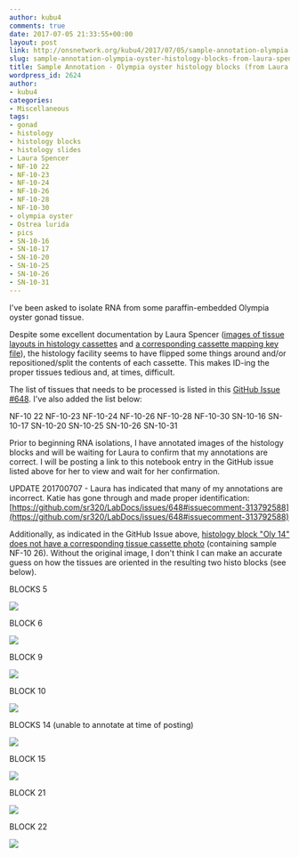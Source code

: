 ```yaml
---
author: kubu4
comments: true
date: 2017-07-05 21:33:55+00:00
layout: post
link: http://onsnetwork.org/kubu4/2017/07/05/sample-annotation-olympia-oyster-histology-blocks-from-laura-spencer/
slug: sample-annotation-olympia-oyster-histology-blocks-from-laura-spencer
title: Sample Annotation - Olympia oyster histology blocks (from Laura Spencer)
wordpress_id: 2624
author:
- kubu4
categories:
- Miscellaneous
tags:
- gonad
- histology
- histology blocks
- histology slides
- Laura Spencer
- NF-10 22
- NF-10-23
- NF-10-24
- NF-10-26
- NF-10-28
- NF-10-30
- olympia oyster
- Ostrea lurida
- pics
- SN-10-16
- SN-10-17
- SN-10-20
- SN-10-25
- SN-10-26
- SN-10-31
---
```


I've been asked to isolate RNA from some paraffin-embedded Olympia oyster gonad tissue.

Despite some excellent documentation by Laura Spencer ([images of tissue layouts in histology cassettes](https://github.com/laurahspencer/LabNotebook/blob/master/_posts/2017-04-20-Prepping-Histology-Samples.md) and [a corresponding cassette mapping key file](https://github.com/laurahspencer/O.lurida_Stress/blob/master/Data/2017-April-HistoKey.pdf)), the histology facility seems to have flipped some things around and/or repositioned/split the contents of each cassette. This makes ID-ing the proper tissues tedious and, at times, difficult.

The list of tissues that needs to be processed is listed in this [GitHub Issue #648](https://github.com/sr320/LabDocs/issues/648). I've also added the list below:

NF-10 22
NF-10-23
NF-10-24
NF-10-26
NF-10-28
NF-10-30
SN-10-16
SN-10-17
SN-10-20
SN-10-25
SN-10-26
SN-10-31

Prior to beginning RNA isolations, I have annotated images of the histology blocks and will be waiting for Laura to confirm that my annotations are correct. I will be posting a link to this notebook entry in the GitHub issue listed above for her to view and wait for her confirmation.

UPDATE 201700707 - Laura has indicated that many of my annotations are incorrect. Katie has gone through and made proper identification: [https://github.com/sr320/LabDocs/issues/648#issuecomment-313792588](https://github.com/sr320/LabDocs/issues/648#issuecomment-313792588)



Additionally, as indicated in the GitHub Issue above, [histology block "Oly 14" does not have a corresponding tissue cassette photo](https://github.com/sr320/LabDocs/issues/648#issuecomment-313213160) (containing sample NF-10 26). Without the original image, I don't think I can make an accurate guess on how the tissues are oriented in the resulting two histo blocks (see below).



BLOCKS 5

[![](http://eagle.fish.washington.edu/Arabidopsis/Oly5_histo_block.png)](http://eagle.fish.washington.edu/Arabidopsis/Oly5_histo_block.png)



BLOCK 6

[![](http://eagle.fish.washington.edu/Arabidopsis/Oly6_histo_block.png)](http://eagle.fish.washington.edu/Arabidopsis/Oly6_histo_block.png)





BLOCK 9

[![](http://eagle.fish.washington.edu/Arabidopsis/Oly9_histo_block.png)](http://eagle.fish.washington.edu/Arabidopsis/Oly9_histo_block.png)





BLOCK 10

[![](http://eagle.fish.washington.edu/Arabidopsis/Oly10_histo_block.png)](http://eagle.fish.washington.edu/Arabidopsis/Oly10_histo_block.png)





BLOCKS 14 (unable to annotate at time of posting)

[![](http://eagle.fish.washington.edu/Arabidopsis/Oly14_histo_blocks_no_annotation.jpg)](http://eagle.fish.washington.edu/Arabidopsis/Oly14_histo_blocks_no_annotation.jpg)







BLOCK 15

[![](http://eagle.fish.washington.edu/Arabidopsis/Oly15_histo_block.png)](http://eagle.fish.washington.edu/Arabidopsis/Oly15_histo_block.png)







BLOCK 21

[![](http://eagle.fish.washington.edu/Arabidopsis/Oly21_histo_block.png)](http://eagle.fish.washington.edu/Arabidopsis/Oly21_histo_block.png)









BLOCK 22

[![](http://eagle.fish.washington.edu/Arabidopsis/Oly22_histo_block.png)](http://eagle.fish.washington.edu/Arabidopsis/Oly22_histo_block.png)
